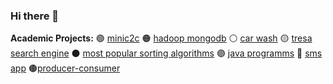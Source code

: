 ### Hi there 👋

**Academic Projects:**
:green_circle: [minic2c](https://github.com/GioaniBraouni/Compilers-I-Bison)
:orange_circle: [hadoop mongodb](https://github.com/GioaniBraouni/Big-Data-Management)
:white_circle: [car wash](https://github.com/GioaniBraouni/CarWash-App-GUI)
:yellow_circle: [tresa search engine](https://github.com/GioaniBraouni/TReSa-Search-Engine)
:black_circle: [most popular sorting algorithms](https://github.com/GioaniBraouni/A-Collection-of-Sorting-Algorithms)
:purple_circle: [java programms](https://github.com/GioaniBraouni/A-Collection-of-Java-Programs)
:red_circle: [sms app](https://github.com/GioaniBraouni/Socket-Programming)
:brown_circle:[producer-consumer](https://github.com/GioaniBraouni/Asychronous-Programming)
<!--
**GioaniBraouni/GioaniBraouni** is a ✨ _special_ ✨ repository because its `README.md` (this file) appears on your GitHub profile.

Here are some ideas to get you started:

- 🔭 I’m currently working on ...
- 🌱 I’m currently learning ...
- 👯 I’m looking to collaborate on ...
- 🤔 I’m looking for help with ...
- 💬 Ask me about ...
- 📫 How to reach me: ...
- 😄 Pronouns: ...
- ⚡ Fun fact: ...
-->
